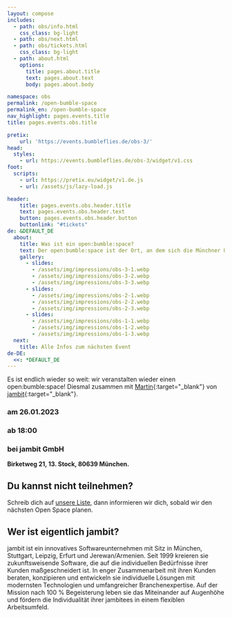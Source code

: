 ```yaml
---
layout: compose
includes:
  - path: obs/info.html
    css_class: bg-light
  - path: obs/next.html 
  - path: obs/tickets.html
    css_class: bg-light
  - path: about.html
    options:
      title: pages.about.title
      text: pages.about.text
      body: pages.about.body

namespace: obs
permalink: /open-bumble-space
permalink_en: /open-bumble-space
nav_highlight: pages.events.title
title: pages.events.obs.title

pretix:
    url: 'https://events.bumbleflies.de/obs-3/'
head:
  styles:
    - url: https://events.bumbleflies.de/obs-3/widget/v1.css
foot:  
  scripts:
    - url: https://pretix.eu/widget/v1.de.js
    - url: /assets/js/lazy-load.js

header:
    title: pages.events.obs.header.title
    text: pages.events.obs.header.text
    button: pages.events.obs.header.button
    buttonlink: "#tickets"
de: &DEFAULT_DE
  about:
    title: Was ist ein open:bumble:space?
    text: Der open:bumble:space ist der Ort, an dem sich die Münchner User Group zum Thema 'Agile' versammelt. Wir treffen uns alle zwei Monate zu einem Open Space. Wir wissen, dass Agilität auf ständigem Lernen basiert. Wir glauben, dass wir besser und schneller lernen, wenn wir unsere Erfahrungen miteinander austauschen, in einem ungezwungenen Rahmen, kein Vortrag sondern AdHoc.
    gallery:
      - slides:
        - /assets/img/impressions/obs-3-1.webp
        - /assets/img/impressions/obs-3-2.webp
        - /assets/img/impressions/obs-3-3.webp
      - slides:
        - /assets/img/impressions/obs-2-1.webp
        - /assets/img/impressions/obs-2-2.webp
        - /assets/img/impressions/obs-2-3.webp
      - slides:
        - /assets/img/impressions/obs-1-1.webp
        - /assets/img/impressions/obs-1-2.webp
        - /assets/img/impressions/obs-1-3.webp
  next:
    title: Alle Infos zum nächsten Event
de-DE:
  <<: *DEFAULT_DE
---
```


Es ist endlich wieder so weit: wir veranstalten wieder einen open:bumble:space!
Diesmal zusammen mit [Martin](https://www.linkedin.com/in/martin-aigner-865064193/){:target="_blank"} von [jambit](https://www.jambit.com/){:target="_blank"}.

### am 26.01.2023
### ab 18:00
### bei jambit GmbH
**Birketweg 21, 13. Stock, 80639 München.**

## Du kannst nicht teilnehmen?
Schreib dich auf [unsere Liste](stayintheloop), dann informieren wir dich, sobald wir den nächsten Open Space planen.

## Wer ist eigentlich jambit?
jambit ist ein innovatives Softwareunternehmen mit Sitz in München, Stuttgart, Leipzig, Erfurt und Jerewan/Armenien. Seit 1999 kreieren sie zukunftsweisende Software, die auf die individuellen Bedürfnisse ihrer Kunden maßgeschneidert ist. In enger Zusammenarbeit mit ihren Kunden beraten, konzipieren und entwickeln sie individuelle Lösungen mit modernsten Technologien und umfangreicher Branchenexpertise.
Auf der Mission nach 100 % Begeisterung leben sie das Miteinander auf Augenhöhe und fördern die Individualität ihrer jambitees in einem flexiblen Arbeitsumfeld.
